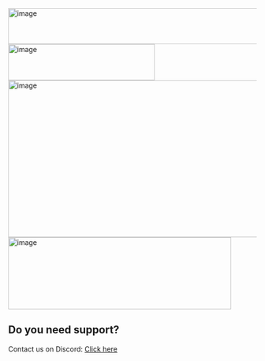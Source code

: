 <img width="563" height="73" alt="image" src="https://github.com/user-attachments/assets/1844d542-c06a-441c-b907-7c8d8b7a2977" /> 

<img width="297" height="73" alt="image" src="https://github.com/user-attachments/assets/80e7fb06-14c0-4e9d-8f97-9a968788d4d6" />

<img width="1193" height="318" alt="image" src="https://github.com/user-attachments/assets/b1211173-eb10-42f6-8e5d-95bb4d1c782e" />

<img width="452" height="146" alt="image" src="https://github.com/user-attachments/assets/94692c9c-a979-4eac-9c66-8ca41bf4f583" />


## Do you need support?
Contact us on Discord: [Click here](https://discord.gg/uCZCmXKjKa)
